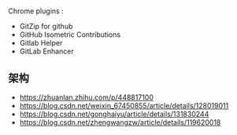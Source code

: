 # 

Chrome plugins : 

* GitZip for github
* GitHub Isometric Contributions
* Gitlab Helper
* GitLab Enhancer

## 架构
- https://zhuanlan.zhihu.com/p/448817100
- https://blog.csdn.net/weixin_67450855/article/details/128019011
- https://blog.csdn.net/gonghaiyu/article/details/131830244
- https://blog.csdn.net/zhengwangzw/article/details/119620018
